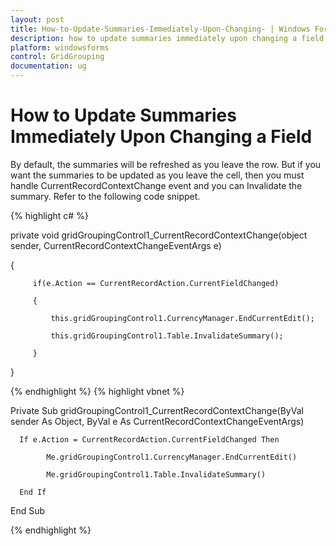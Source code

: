 ```yaml
---
layout: post
title: How-to-Update-Summaries-Immediately-Upon-Changing- | Windows Forms | Syncfusion
description: how to update summaries immediately upon changing a field
platform: windowsforms
control: GridGrouping
documentation: ug
---
```


# How to Update Summaries Immediately Upon Changing a Field

By default, the summaries will be refreshed as you leave the row. But if you want the summaries to be updated as you leave the cell, then you must handle CurrentRecordContextChange event and you can Invalidate the summary. Refer to the following code snippet.

{% highlight c# %}



private void gridGroupingControl1_CurrentRecordContextChange(object sender, CurrentRecordContextChangeEventArgs e)

{

         if(e.Action == CurrentRecordAction.CurrentFieldChanged)

         {

             this.gridGroupingControl1.CurrencyManager.EndCurrentEdit();

             this.gridGroupingControl1.Table.InvalidateSummary();

         }

}


{% endhighlight  %}
{% highlight vbnet %}



Private Sub gridGroupingControl1_CurrentRecordContextChange(ByVal sender As Object, ByVal e As CurrentRecordContextChangeEventArgs)

      If e.Action = CurrentRecordAction.CurrentFieldChanged Then

            Me.gridGroupingControl1.CurrencyManager.EndCurrentEdit()

            Me.gridGroupingControl1.Table.InvalidateSummary()

      End If

End Sub

{% endhighlight  %}

